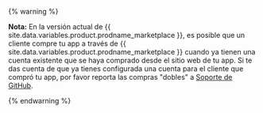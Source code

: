 {% warning %}

**Nota:** En la versión actual de {{ site.data.variables.product.prodname_marketplace }}, es posible que un cliente compre tu app a través de {{ site.data.variables.product.prodname_marketplace }} cuando ya tienen una cuenta existente que se haya comprado desde el sitio web de tu app. Si te das cuenta de que ya tienes configurada una cuenta para el cliente que compró tu app, por favor reporta las compras "dobles" a [Soporte de GitHub](https://github.com/contact).

{% endwarning %}
